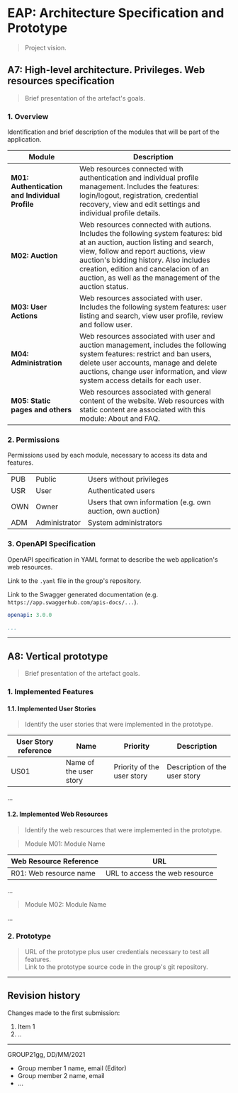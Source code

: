 # EAP: Architecture Specification and Prototype

> Project vision.

## A7: High-level architecture. Privileges. Web resources specification

> Brief presentation of the artefact's goals.

### 1. Overview

Identification and brief description of the modules that will be part of the application.

| Module | Description           |
| ----------- | ------------------------------ |
|**M01: Authentication and Individual Profile**|   Web resources connected with authentication and individual profile management. Includes the features: login/logout, registration, credential recovery, view and edit settings and individual profile details.|
|**M02: Auction**      | Web resources connected with autions. Includes the following system features: bid at an auction, auction listing and search, view, follow and report auctions, view auction's bidding history. Also includes creation, edition and cancelacion of an auction, as well as the management of the auction status. |
|**M03: User Actions**      | 	Web resources associated with user. Includes the following system features: user listing and search, view user profile, review and follow user.|
|**M04: Administration**      |Web resources associated with user and auction management, includes the following system features: restrict and ban users, delete user accounts, manage and delete auctions, change user information, and view system access details for each user.|
|**M05: Static pages and others**      | 	Web resources associated with general content of the website. Web resources with static content are associated with this module: About and FAQ.|

### 2. Permissions

Permissions used by each module, necessary to access its data and features.

|       |  |      |
| :---        |    :---   |          --- |
| PUB      | Public       |  Users without privileges   |
| USR   | User        | 	Authenticated users       |
| OWN         | Owner       |  Users that own information (e.g. own auction, own auction)  |
| ADM   | Administrator        | System administrators     |

### 3. OpenAPI Specification

OpenAPI specification in YAML format to describe the web application's web resources.

Link to the `.yaml` file in the group's repository.

Link to the Swagger generated documentation (e.g. `https://app.swaggerhub.com/apis-docs/...`).

```yaml
openapi: 3.0.0

...
```

---


## A8: Vertical prototype

> Brief presentation of the artefact goals.

### 1. Implemented Features

#### 1.1. Implemented User Stories

> Identify the user stories that were implemented in the prototype.  

| User Story reference | Name                   | Priority                   | Description                   |
| -------------------- | ---------------------- | -------------------------- | ----------------------------- |
| US01                 | Name of the user story | Priority of the user story | Description of the user story |

...

#### 1.2. Implemented Web Resources

> Identify the web resources that were implemented in the prototype.  

> Module M01: Module Name  

| Web Resource Reference | URL                            |
| ---------------------- | ------------------------------ |
| R01: Web resource name | URL to access the web resource |

...

> Module M02: Module Name  

...

### 2. Prototype

> URL of the prototype plus user credentials necessary to test all features.  
> Link to the prototype source code in the group's git repository.  


---


## Revision history

Changes made to the first submission:
1. Item 1
1. ..

***
GROUP21gg, DD/MM/2021
 
* Group member 1 name, email (Editor)
* Group member 2 name, email
* ...